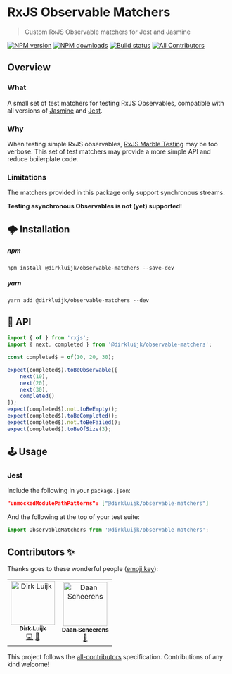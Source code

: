# RxJS Observable Matchers

> Custom RxJS Observable matchers for Jest and Jasmine

[![NPM version](http://img.shields.io/npm/v/@dirkluijk/observable-matchers.svg?style=flat-square)](https://www.npmjs.com/package/@dirkluijk/observable-matchers)
[![NPM downloads](http://img.shields.io/npm/dm/@dirkluijk/observable-matchers.svg?style=flat-square)](https://www.npmjs.com/package/@dirkluijk/observable-matchers)
[![Build status](https://img.shields.io/travis/dirkluijk/observable-matchers.svg?style=flat-square)](https://travis-ci.org/dirkluijk/observable-matchers)
[![All Contributors](https://img.shields.io/badge/all_contributors-2-orange.svg?style=flat-square)](#contributors-)

## Overview

### What

A small set of test matchers for testing RxJS Observables, compatible with
all versions of [Jasmine](http://jasmine.github.io/) and
[Jest](http://facebook.github.io/jest/).

### Why

When testing simple RxJS observables, [RxJS Marble Testing]() may be too verbose.
This set of test matchers may provide a more simple API and reduce boilerplate code. 

### Limitations

The matchers provided in this package only support synchronous streams.

**Testing asynchronous Observables is not (yet) supported!**

## 🌩 Installation

##### npm

```
npm install @dirkluijk/observable-matchers --save-dev
```

##### yarn

```
yarn add @dirkluijk/observable-matchers --dev
```

## 📝 API

```typescript
import { of } from 'rxjs';
import { next, completed } from '@dirkluijk/observable-matchers';

const completed$ = of(10, 20, 30);

expect(completed$).toBeObservable([
    next(10),
    next(20),
    next(30),
    completed()
]);
expect(completed$).not.toBeEmpty();
expect(completed$).toBeCompleted();
expect(completed$).not.toBeFailed();
expect(completed$).toBeOfSize(3);
```

## 🕹 Usage

### Jest

Include the following in your `package.json`:

```json
"unmockedModulePathPatterns": ["@dirkluijk/observable-matchers"]
```

And the following at the top of your test suite:

```js
import ObservableMatchers from '@dirkluijk/observable-matchers';
```

## Contributors ✨

Thanks goes to these wonderful people ([emoji key](https://allcontributors.org/docs/en/emoji-key)):

<!-- ALL-CONTRIBUTORS-LIST:START - Do not remove or modify this section -->
<!-- prettier-ignore-start -->
<!-- markdownlint-disable -->
<table>
  <tr>
    <td align="center"><a href="https://github.com/dirkluijk"><img src="https://avatars2.githubusercontent.com/u/2102973?v=4" width="100px;" alt="Dirk Luijk"/><br /><sub><b>Dirk Luijk</b></sub></a><br /><a href="https://github.com/dirkluijk/@dirkluijk/observable-matchers/commits?author=dirkluijk" title="Code">💻</a> <a href="https://github.com/dirkluijk/@dirkluijk/observable-matchers/commits?author=dirkluijk" title="Documentation">📖</a></td>
    <td align="center"><a href="https://craftsmen.nl/"><img src="https://avatars0.githubusercontent.com/u/16564855?v=4" width="100px;" alt="Daan Scheerens"/><br /><sub><b>Daan Scheerens</b></sub></a><br /><a href="#ideas-dscheerens" title="Ideas, Planning, & Feedback">🤔</a></td>
  </tr>
</table>

<!-- markdownlint-enable -->
<!-- prettier-ignore-end -->
<!-- ALL-CONTRIBUTORS-LIST:END -->

This project follows the [all-contributors](https://github.com/all-contributors/all-contributors) specification. Contributions of any kind welcome!
